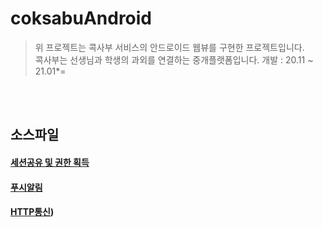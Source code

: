 # coksabuAndroid
> 위 프로젝트는 콕사부 서비스의 안드로이드 웹뷰를 구현한 프로젝트입니다.  
> 콕사부는 선생님과 학생의 과외를 연결하는 중개플랫폼입니다.
> 개발 : 20.11 ~ 21.01*=
<br/>
<br/>

## 소스파일
#### [세션공유 및 권한 획득](https://github.com/yojic-jung/coksabuAndroid/blob/main/app/src/main/java/com/dywlr/coksabuandroid/MainActivity.java)  
#### [푸시알림](https://github.com/yojic-jung/coksabuAndroid/blob/main/app/src/main/java/com/dywlr/coksabuandroid/MyFireBaseMessagingService.java)  
#### [HTTP통신](https://github.com/yojic-jung/coksabuAndroid/blob/main/app/src/main/java/com/dywlr/coksabuandroid/HttpTask.java))
<br/>

